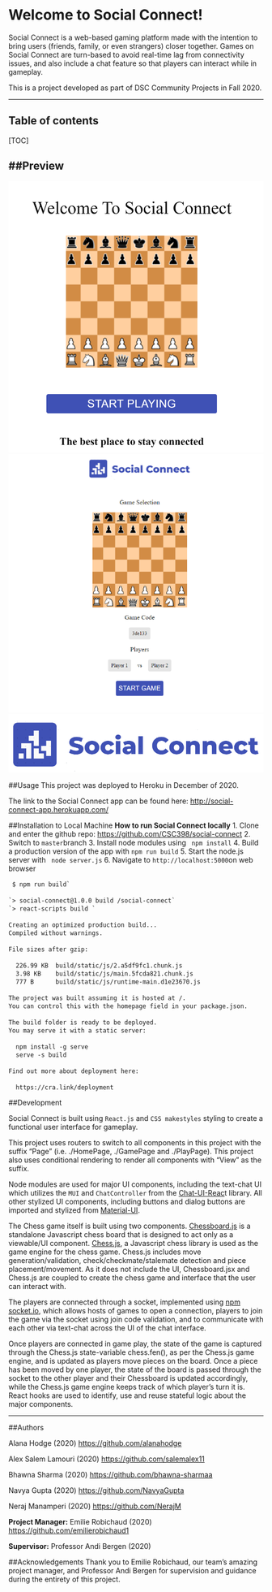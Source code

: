 # Welcome to Social Connect!

Social Connect is a web-based gaming platform made with the intention to bring users (friends, family, or even strangers) closer together. Games on Social Connect are turn-based to avoid real-time lag from connectivity issues, and also include a chat feature so that players can interact while in gameplay.

This is a project developed as part of DSC Community Projects in Fall 2020.

---

## Table of contents

[TOC]

## ##Preview

![HomePage.PNG](src\assets\HomePage.PNG)
![GameSelection.PNG](src\assets\GameSelection.PNG)
![midgameconvo.PNG](src\assets\logo.png)

##Usage
This project was deployed to Heroku in December of 2020.

The link to the Social Connect app can be found here: http://social-connect-app.herokuapp.com/

##Installation to Local Machine
**How to run Social Connect locally** 1. Clone and enter the github repo: https://github.com/CSC398/social-connect 2. Switch to `master`branch 3. Install node modules using ` npm install` 4. Build a production version of the app with `npm run build` 5. Start the node.js server with ` node server.js` 6. Navigate to `http://localhost:5000`on web browser

     $ npm run build`

    `> social-connect@1.0.0 build /social-connect`
    `> react-scripts build `

    Creating an optimized production build...
    Compiled without warnings.

    File sizes after gzip:

      226.99 KB  build/static/js/2.a5df9fc1.chunk.js
      3.98 KB    build/static/js/main.5fcda821.chunk.js
      777 B      build/static/js/runtime-main.d1e23670.js

    The project was built assuming it is hosted at /.
    You can control this with the homepage field in your package.json.

    The build folder is ready to be deployed.
    You may serve it with a static server:

      npm install -g serve
      serve -s build

    Find out more about deployment here:

      https://cra.link/deployment

##Development

Social Connect is built using `React.js` and `CSS makestyles` styling to create a functional user interface for gameplay.

This project uses routers to switch to all components in this project with the suffix “Page” (i.e. ./HomePage, ./GamePage and ./PlayPage). This project also uses conditional rendering to render all components with “View” as the suffix.

Node modules are used for major UI components, including the text-chat UI which utilizes the `MUI` and `ChatController` from the [Chat-UI-Reac](https://www.npmjs.com/package/chat-ui-react)t library.
All other stylized UI components, including buttons and dialog buttons are imported and stylized from [Material-UI](https://material-ui.com/).

The Chess game itself is built using two components. [Chessboard.js](https://www.npmjs.com/package/chessboardjs) is a standalone Javascript chess board that is designed to act only as a viewable/UI component.
[Chess.js](https://github.com/jhlywa/chess.js/blob/master/README.md), a Javascript chess library is used as the game engine for the chess game. Chess.js includes move generation/validation, check/checkmate/stalemate detection and piece placement/movement. As it does not include the UI, Chessboard.jsx and Chess.js are coupled to create the chess game and interface that the user can interact with.

The players are connected through a socket, implemented using [npm socket.io](https://www.npmjs.com/package/socket.io), which allows hosts of games to open a connection, players to join the game via the socket using join code validation, and to communicate with each other via text-chat across the UI of the chat interface.

Once players are connected in game play, the state of the game is captured through the Chess.js state-variable chess.fen(), as per the Chess.js game engine, and is updated as players move pieces on the board. Once a piece has been moved by one player, the state of the board is passed through the socket to the other player and their Chessboard is updated accordingly, while the Chess.js game engine keeps track of which player’s turn it is. React hooks are used to identify, use and reuse stateful logic about the major components.

---

##Authors

Alana Hodge (2020) https://github.com/alanahodge

Alex Salem Lamouri (2020) https://github.com/salemalex11

Bhawna Sharma (2020) https://github.com/bhawna-sharmaa

Navya Gupta (2020) https://github.com/NavyaGupta

Neraj Manamperi (2020) https://github.com/NerajM

**Project Manager:** Emilie Robichaud (2020) https://github.com/emilierobichaud1

**Supervisor:** Professor Andi Bergen (2020)

##Acknowledgements
Thank you to Emilie Robichaud, our team’s amazing project manager, and Professor Andi Bergen for supervision and guidance during the entirety of this project.
